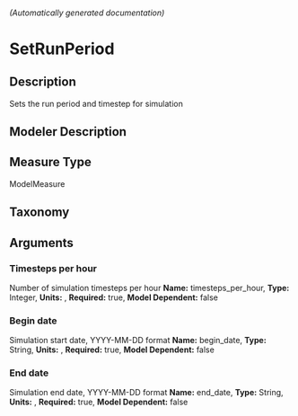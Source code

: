 

###### (Automatically generated documentation)

# SetRunPeriod

## Description
Sets the run period and timestep for simulation

## Modeler Description


## Measure Type
ModelMeasure

## Taxonomy


## Arguments


### Timesteps per hour
Number of simulation timesteps per hour
**Name:** timesteps_per_hour,
**Type:** Integer,
**Units:** ,
**Required:** true,
**Model Dependent:** false

### Begin date
Simulation start date, YYYY-MM-DD format
**Name:** begin_date,
**Type:** String,
**Units:** ,
**Required:** true,
**Model Dependent:** false

### End date
Simulation end date, YYYY-MM-DD format
**Name:** end_date,
**Type:** String,
**Units:** ,
**Required:** true,
**Model Dependent:** false




